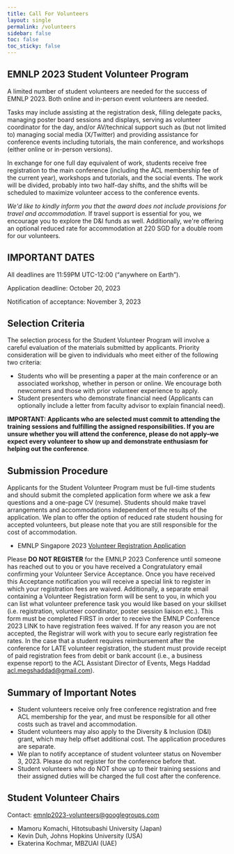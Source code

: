 ```yaml
---
title: Call For Volunteers
layout: single
permalink: /volunteers
sidebar: false
toc: false
toc_sticky: false
---
```


## EMNLP 2023 Student Volunteer Program

A limited number of student volunteers are needed for the success of EMNLP 2023. Both online and in-person event volunteers are needed.

Tasks may include assisting at the registration desk, filling delegate packs, managing poster board sessions and displays, serving as volunteer coordinator for the day, and/or AV/technical support such as (but not limited to) managing social media (X/Twitter) and providing assistance for conference events including tutorials, the main conference, and workshops (either online or in-person versions).

In exchange for one full day equivalent of work, students receive free registration to the main conference (including the ACL membership fee of the current year), workshops and tutorials, and the social events. The work will be divided, probably into two half-day shifts, and the shifts will be scheduled to maximize volunteer access to the conference events.

*We'd like to kindly inform you that the award does not include provisions for travel and accommodation.* If travel support is essential for you, we encourage you to explore the D&I funds as well. Additionally, we're offering an optional reduced rate for accommodation at 220 SGD for a double room for our volunteers.


## IMPORTANT DATES

All deadlines are 11:59PM UTC-12:00 (“anywhere on Earth”).

Application deadline: October 20, 2023

Notification of acceptance: November 3, 2023



## Selection Criteria

The selection process for the Student Volunteer Program will involve a careful evaluation of the materials submitted by applicants. Priority consideration will be given to individuals who meet either of the following two criteria:

- Students who will be presenting a paper at the main conference or an associated workshop, whether in person or online. We encourage both newcomers and those with prior volunteer experience to apply.
- Student presenters who demonstrate financial need (Applicants can optionally include a letter from faculty advisor to explain financial need).

**IMPORTANT: Applicants who are selected must commit to attending the training sessions and fulfilling the assigned responsibilities. If you are unsure whether you will attend the conference, please do not apply–we expect every volunteer to show up and demonstrate enthusiasm for helping out the conference**.



## Submission Procedure

Applicants for the Student Volunteer Program must be full-time students and should submit the completed application form where we ask a few questions and a one-page CV (resume). Students should make travel arrangements and accommodations independent of the results of the application. We plan to offer the option of reduced rate student housing for accepted volunteers, but please note that you are still responsible for the cost of accommodation.

- EMNLP Singapore 2023 [Volunteer Registration Application](https://docs.google.com/forms/d/e/1FAIpQLScHMDNQJbdU9dT4eUZTpxXIJkhF3rc0_Zv1K98A7tx7_-utFA/viewform?usp=sf_link) 

Please **DO NOT REGISTER** for the EMNLP 2023 Conference until someone has reached out to you or you have received a Congratulatory email confirming your Volunteer Service Acceptance. Once you have received this Acceptance notification you will receive a special link to register in which your registration fees are waived. Additionally, a separate email containing a Volunteer Registration form will be sent to you, in which you can list what volunteer preference task you would like based on your skillset (i.e. registration, volunteer coordinator, poster session liaison etc.). This form must be completed FIRST in order to receive the EMNLP Conference 2023 LINK to have registration fees waived. If for any reason you are not accepted, the Registrar will work with you to secure early registration fee rates.
In the case that a student requires reimbursement after the conference for LATE volunteer registration, the student must provide receipt of paid registration fees from debit or bank account (i.e., a business expense report) to the ACL Assistant Director of Events, Megs Haddad <a href="mailto:acl.megshaddad@gmail.com">acl.megshaddad@gmail.com</a>).


## Summary of Important Notes

- Student volunteers receive only free conference registration and free ACL membership for the year, and must be responsible for all other costs such as travel and accommodation.
- Student volunteers may also apply to the Diversity & Inclusion (D&I) grant, which may help offset additional cost. The application procedures are separate.
- We plan to notify acceptance of student volunteer status on November 3, 2023. Please do not register for the conference before that.
- Student volunteers who do NOT show up to their training sessions and their assigned duties will be charged the full cost after the conference.


## Student Volunteer Chairs

Contact: emnlp2023-volunteers@googlegroups.com

- Mamoru Komachi, Hitotsubashi University (Japan)
- Kevin Duh, Johns Hopkins University (USA)
- Ekaterina Kochmar, MBZUAI (UAE)



